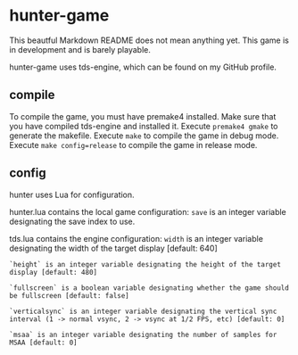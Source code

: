 # hunter-game
This beautful Markdown README does not mean anything yet.
This game is in development and is barely playable.

hunter-game uses tds-engine, which can be found on my GitHub profile.

## compile

To compile the game, you must have premake4 installed.
Make sure that you have compiled tds-engine and installed it.
Execute `premake4 gmake` to generate the makefile.
Execute `make` to compile the game in debug mode.
Execute `make config=release` to compile the game in release mode.

## config

hunter uses Lua for configuration.

hunter.lua contains the local game configuration:
	`save` is an integer variable designating the save index to use.

tds.lua contains the engine configuration:
	`width` is an integer variable designating the width of the target display [default: 640]

	`height` is an integer variable designating the height of the target display [default: 480]

	`fullscreen` is a boolean variable designating whether the game should be fullscreen [default: false]

	`verticalsync` is an integer variable designating the vertical sync interval (1 -> normal vsync, 2 -> vsync at 1/2 FPS, etc) [default: 0]

	`msaa` is an integer variable designating the number of samples for MSAA [default: 0]

